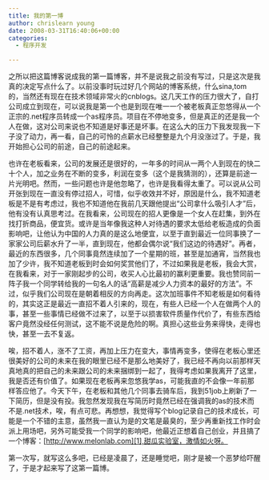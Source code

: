```yaml
---
title: 我的第一博
author: chrislearn young
date: 2008-03-31T16:40:06+00:00
categories:
  - 程序开发

---
```

之所以把这篇博客说成我的第一篇博客，并不是说我之前没有写过，只是这次是我真的决定写点什么了。以前没事时玩过好几个网站的博客系统，什么sina,tom的，当然还有现在在技术领域非常火的cnblogs。这几天工作的压力很大了，自打公司成立到现在，可以说我是第一个也是到现在唯一一个被老板真正忽悠得从一个正宗的.net程序员转成一个as程序员。项目在不停地变多，但是真正的还是我一个人在做，这对公司来说也不知道是好事还是坏事。在这么大的压力下我发现我一下子没了动力，再一看，自己的可怜的点薪水已经整整是九个月没涨过了。于是，我开始担心公司的前途，自己的前途起来。

也许在老板看来，公司的发展还是很好的，一年多的时间从一两个人到现在的快二十个人，加之业务在不断的变多，利润在变多（这个是我猜测的），还算是前途一片光明吧。然而，一些问题也许是他忽略了，也许是我看得太重了。可以说从公司开张到现在一直没有停过招人，可惜，似乎收效并不好，原因是什么，我不知道老板是不是有考虑过，我也不知道他在我前几天跟他提出“公司拿什么吸引人才”后，他有没有认真思考过。在我看来，公司现在的招人更像是一个女人在赶集，到外在找打折商品，便宜货。或许是当年像我这种人对待遇的要求太低给老板造成的负面影响吧，让他认为中国的人力真的是这么地便宜，以至于直到最近一位同事换了一家家公司后薪水升了一半，直到现在，他都会偶尔说“我们这边的待遇好”。再者，最近的东西很多，几个同事竟然连续加了一个星期的班，甚至是加通宵，当然我也加了少许，我不知道老板到时会如何奖赏他们了，不过如果我是老板，我会大赏，在我看来，对于一家刚起步的公司，收买人心比最初的赢利更重要。我也赞同前一阵子我一个同学转给我的一句名人的话“高薪是减少人力资本的最好的方法”。不过，似乎我们公司现在是朝着相反的方向再走。这次加班事件不知老板是如何看待的，其实这正是最近一直招不着人引来的，现在，有些人已经一个人在做两个人的事，甚至一些事情已经做不过来了，以至于以损害软件质量作代价了，有些东西给客户竟然没经任何测试，这不能不说是危险的啊。真担心这些业务来得快，走得也快，甚至一去不复返。

唉，招不着人，涨不了工资，再加上压力在变大，事情再变多，使得在老板心里还很美好的公司的未来在我的眼里已经不是那么地美好了，我已经不再向以前那样天真地真的把自己的未来跟公司的未来捆绑到一起了，我得考虑如果我离开了这里，我是否还有价值了。如果现在老板再来忽悠我学as，可能我直的不会像一年前那样答应他了。今天下午，在老板和其他几个同事去骑车后，我到51job上刷新了一下简历，但是没有投。我忽然发现我在写简历时竟然已经在强调我的as的技术而不是.net技术，唉，有点可悲。再想想，我觉得写个blog记录自己的技术成长，可能是一个不错的主意，虽然我一直认为是的文笔是最臭的，至少再重新找工作时会派上用场吧，另外可能受我一个同学的影响吧，他最近正想着自己创业，并且搞了一个博客：[http://www.melonlab.com][1],甜瓜实验室，激情如火呀。

第一次写，就写这么多吧，已经是凌晨了，还是睡觉吧，刚才是被一个恶梦给吓醒了，于是才起来写了这第一篇博。

 [1]: http://www.melonlab.com/